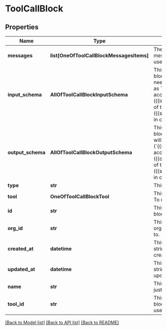 # ToolCallBlock

## Properties
Name | Type | Description | Notes
------------ | ------------- | ------------- | -------------
**messages** | **list[OneOfToolCallBlockMessagesItems]** | These are the pre-configured messages that will be spoken to the user while the block is running. | [optional] 
**input_schema** | **AllOfToolCallBlockInputSchema** | This is the input schema for the block. This is the input the block needs to run. It&#x27;s given to the block as &#x60;steps[0].input&#x60;  These are accessible as variables: - ({{input.propertyName}}) in context of the block execution (step) - ({{stepName.input.propertyName}}) in context of the workflow | [optional] 
**output_schema** | **AllOfToolCallBlockOutputSchema** | This is the output schema for the block. This is the output the block will return to the workflow (&#x60;{{stepName.output}}&#x60;).  These are accessible as variables: - ({{output.propertyName}}) in context of the block execution (step) - ({{stepName.output.propertyName}}) in context of the workflow | [optional] 
**type** | **str** | This block makes a tool call. | 
**tool** | **OneOfToolCallBlockTool** | This is the tool that the block will call. To use an existing tool, use &#x60;toolId&#x60;. | [optional] 
**id** | **str** | This is the unique identifier for the block. | 
**org_id** | **str** | This is the unique identifier for the organization that this block belongs to. | 
**created_at** | **datetime** | This is the ISO 8601 date-time string of when the block was created. | 
**updated_at** | **datetime** | This is the ISO 8601 date-time string of when the block was last updated. | 
**name** | **str** | This is the name of the block. This is just for your reference. | [optional] 
**tool_id** | **str** | This is the id of the tool that the block will call. To use a transient tool, use &#x60;tool&#x60;. | [optional] 

[[Back to Model list]](../README.md#documentation-for-models) [[Back to API list]](../README.md#documentation-for-api-endpoints) [[Back to README]](../README.md)

